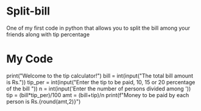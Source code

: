 # Split-bill
One of my first code in python that allows you to split the bill among your friends along with tip percentage
# My Code
print("Welcome to the tip calculator!")
bill = int(input("The total bill amount is Rs."))
tip_per = int(input("Enter the tip to be paid, 10, 15 or 20 percentage of the bill "))
n = int(input('Enter the number of persons divided among '))
tip = (bill*tip_per)/100
amt = (bill+tip)/n
print(f"Money to be paid by each person is Rs.{round(amt,2)}")
